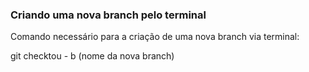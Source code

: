 ### Criando uma nova branch pelo terminal

Comando necessário para a criação de uma nova branch via terminal:

git checktou - b (nome da nova branch)

